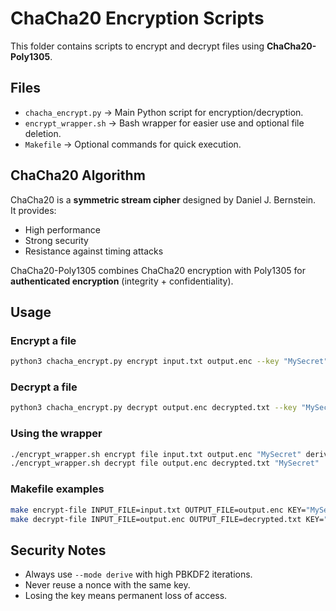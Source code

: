 # ChaCha20 Encryption Scripts

This folder contains scripts to encrypt and decrypt files using **ChaCha20-Poly1305**.

## Files
- `chacha_encrypt.py` → Main Python script for encryption/decryption.
- `encrypt_wrapper.sh` → Bash wrapper for easier use and optional file deletion.
- `Makefile` → Optional commands for quick execution.

## ChaCha20 Algorithm
ChaCha20 is a **symmetric stream cipher** designed by Daniel J. Bernstein.  
It provides:
- High performance
- Strong security
- Resistance against timing attacks

ChaCha20-Poly1305 combines ChaCha20 encryption with Poly1305 for **authenticated encryption** (integrity + confidentiality).

## Usage

### Encrypt a file
```bash
python3 chacha_encrypt.py encrypt input.txt output.enc --key "MySecret" --mode derive
```

### Decrypt a file
```bash
python3 chacha_encrypt.py decrypt output.enc decrypted.txt --key "MySecret"
```

### Using the wrapper
```bash
./encrypt_wrapper.sh encrypt file input.txt output.enc "MySecret" derive
./encrypt_wrapper.sh decrypt file output.enc decrypted.txt "MySecret"
```

### Makefile examples
```bash
make encrypt-file INPUT_FILE=input.txt OUTPUT_FILE=output.enc KEY="MySecret" MODE=derive
make decrypt-file INPUT_FILE=output.enc OUTPUT_FILE=decrypted.txt KEY="MySecret"
```

## Security Notes
- Always use `--mode derive` with high PBKDF2 iterations.
- Never reuse a nonce with the same key.
- Losing the key means permanent loss of access.
